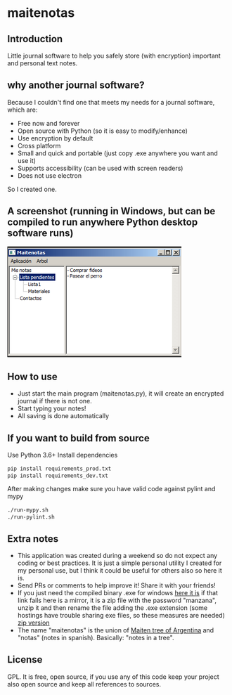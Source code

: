# maitenotas

## Introduction

Little journal software to help you safely store (with encryption) important and personal text notes.

## why another journal software?
Because I couldn't find one that meets my needs for a journal software, which are:
- Free now and forever
- Open source with Python (so it is easy to modify/enhance)
- Use encryption by default
- Cross platform
- Small and quick and portable (just copy .exe anywhere you want and use it)
- Supports accessibility (can be used with screen readers)
- Does not use electron

So I created one.

## A screenshot (running in Windows, but can be compiled to run anywhere Python desktop software runs)
![screenshot](maitenotas_screeshot.png "Screenshot")

## How to use
- Just start the main program (maitenotas.py), it will create an encrypted journal if there is not one.
- Start typing your notes! 
- All saving is done automatically 

## If you want to build from source
Use Python 3.6+
Install dependencies
```
pip install requirements_prod.txt
pip install requirements_dev.txt
```

After making changes make sure you have valid code against pylint and mypy
```
./run-mypy.sh
./run-pylint.sh
```

## Extra notes
- This application was created during a weekend so do not expect any coding or best practices. It is just a simple personal utility I created for my personal use, but I think it could be useful for others also so here it is.
- Send PRs or comments to help improve it! Share it with your friends!
- If you just need the compiled binary .exe for windows [here it is](https://file.io/0iJbYAmF3QU0) if that link fails here is a mirror, it is a zip file with the password "manzana", unzip it and then rename the file adding the .exe extension (some hostings have trouble sharing exe files, so these measures are needed) [zip version](https://drive.google.com/drive/folders/1CLAlq2qLwk6OEceJuhWfrrt0XylweTwd?usp=sharing)
- The name "maitenotas" is the union of [Maiten tree of Argentina](https://en.wikipedia.org/wiki/Maytenus_boaria) and "notas" (notes in spanish). Basically: "notes in a tree".

## License
GPL. It is free, open source, if you use any of this code keep your project also open source and keep all references to sources.
